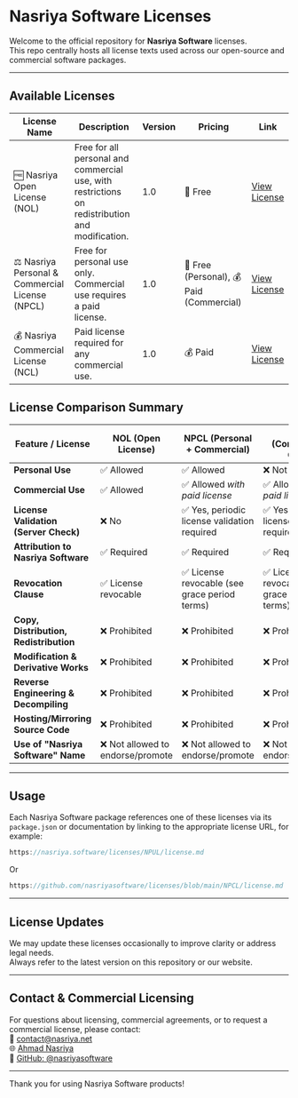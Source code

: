 # Nasriya Software Licenses

Welcome to the official repository for **Nasriya Software** licenses.  
This repo centrally hosts all license texts used across our open-source and commercial software packages.

---

## Available Licenses

| License Name                               | Description                                                                                     | Version | Pricing     | Link                                 |
| ------------------------------------------ | ----------------------------------------------------------------------------------------------- | ------- | ----------- | ------------------------------------ |
| 🆓 Nasriya Open License (NOL)              | Free for all personal and commercial use, with restrictions on redistribution and modification. | 1.0     | 🎉 Free      | [View License](./NOL/v1/LICENSE.md)  |
| ⚖️ Nasriya Personal & Commercial License (NPCL) | Free for personal use only. Commercial use requires a paid license.                               | 1.0     | 🎉 Free (Personal), 💰 Paid (Commercial) | [View License](./NPCL/v1/LICENSE.md) |
| 💰 Nasriya Commercial License (NCL)        | Paid license required for any commercial use.                                                   | 1.0     | 💰 Paid      | [View License](./NCL/v1/LICENSE.md)  |


## License Comparison Summary

| Feature / License                      | NOL (Open License)                       | NPCL (Personal + Commercial)                         | NCL (Commercial Only)                                |
| -------------------------------------- | ---------------------------------------- | --------------------------------------------------- | --------------------------------------------------- |
| **Personal Use**                       | ✅ Allowed                               | ✅ Allowed                                          | ❌ Not allowed                                      |
| **Commercial Use**                     | ✅ Allowed                               | ✅ Allowed *with paid license*                      | ✅ Allowed *with paid license*                      |
| **License Validation (Server Check)**  | ❌ No                                    | ✅ Yes, periodic license validation required       | ✅ Yes, periodic license validation required       |
| **Attribution to Nasriya Software**    | ✅ Required                              | ✅ Required                                        | ✅ Required                                        |
| **Revocation Clause**                  | ✅ License revocable                     | ✅ License revocable (see grace period terms)       | ✅ License revocable (see grace period terms)       |
| **Copy, Distribution, Redistribution** | ❌ Prohibited                            | ❌ Prohibited                                       | ❌ Prohibited                                       |
| **Modification & Derivative Works**    | ❌ Prohibited                            | ❌ Prohibited                                       | ❌ Prohibited                                       |
| **Reverse Engineering & Decompiling**  | ❌ Prohibited                            | ❌ Prohibited                                       | ❌ Prohibited                                       |
| **Hosting/Mirroring Source Code**      | ❌ Prohibited                            | ❌ Prohibited                                       | ❌ Prohibited                                       |
| **Use of "Nasriya Software" Name**     | ❌ Not allowed to endorse/promote       | ❌ Not allowed to endorse/promote                   | ❌ Not allowed to endorse/promote                   |

---

## Usage

Each Nasriya Software package references one of these licenses via its `package.json` or documentation by linking to the appropriate license URL, for example:

```js
https://nasriya.software/licenses/NPUL/license.md
```
Or
```js
https://github.com/nasriyasoftware/licenses/blob/main/NPCL/license.md
```

---

## License Updates

We may update these licenses occasionally to improve clarity or address legal needs.  
Always refer to the latest version on this repository or our website.

---

## Contact & Commercial Licensing

For questions about licensing, commercial agreements, or to request a commercial license, please contact:  
📧 contact@nasriya.net  
🌐 [Ahmad Nasriya](https://linkedin.com/in/ahmadnasriya)  
🐙 [GitHub: @nasriyasoftware](https://github.com/nasriyasoftware)

---

Thank you for using Nasriya Software products!